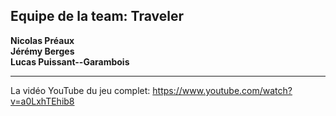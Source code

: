 ## Equipe de la team: Traveler

**Nicolas Préaux  
Jérémy Berges  
Lucas Puissant--Garambois**

-------------------------------------------------------------------

La vidéo YouTube du jeu complet: https://www.youtube.com/watch?v=a0LxhTEhib8
